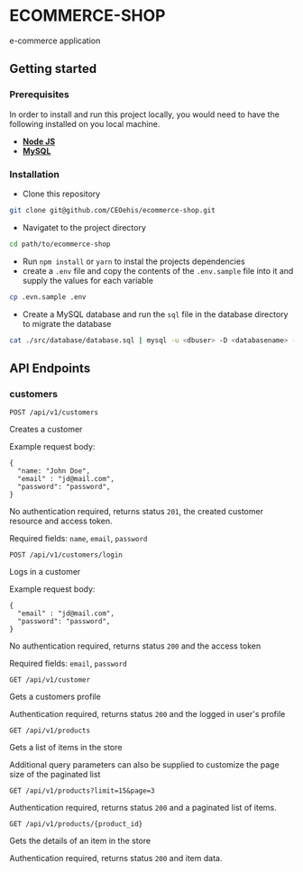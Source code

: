 # ECOMMERCE-SHOP

e-commerce application

## Getting started

### Prerequisites

In order to install and run this project locally, you would need to have the following installed on you local machine.
- [**Node JS**](https://nodejs.org/en/)
- [**MySQL**](https://www.mysql.com/downloads/)

### Installation

- Clone this repository

```sh
git clone git@github.com/CEOehis/ecommerce-shop.git
```

- Navigatet to the project directory

```sh
cd path/to/ecommerce-shop

```

- Run `npm install` or `yarn` to instal the projects dependencies
- create a `.env` file and copy the contents of the `.env.sample` file into it and supply the values for each variable

```sh
cp .evn.sample .env
```

- Create a MySQL database and run the `sql` file in the database directory to migrate the database

```sh
cat ./src/database/database.sql | mysql -u <dbuser> -D <databasename> -p
```

## API Endpoints

### customers
`POST /api/v1/customers`

Creates a customer

Example request body:

```source-json
{
  "name: "John Doe",
  "email" : "jd@mail.com",
  "password": "password",
}
```

No authentication required, returns status `201`, the created customer resource and access token.

Required fields: `name`, `email`, `password`

`POST /api/v1/customers/login`

Logs in a customer

Example request body:

```source-json
{
  "email" : "jd@mail.com",
  "password": "password",
}
```

No authentication required, returns status `200` and the access token

Required fields: `email`, `password`

`GET /api/v1/customer`

Gets a customers profile

Authentication required, returns status `200` and the logged in user's profile

`GET /api/v1/products`

Gets a list of items in the store

Additional query parameters can also be supplied to customize the page size of the paginated list

`GET /api/v1/products?limit=15&page=3`

Authentication required, returns status `200` and a paginated list of items.

`GET /api/v1/products/{product_id}`

Gets the details of an item in the store

Authentication required, returns status `200` and item data.

